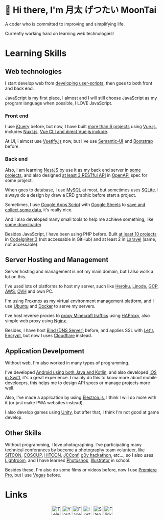 # 👋 Hi there, I'm 月太 げつたい MoonTai

A coder who is committed to improving and simplifying life.

Currently working hard on learning web technologies!

# Learning Skills

## Web technologies

I start develop web from [developing user-scripts](https://github.com/moontai0724?tab=repositories&q=user-script), then goes to both front and back end.

JavaScript is my first place, I almost and I will still choose JavaScript as my program language when possible, I LOVE JavaScript.

### Front end

I use [jQuery](https://jquery.com/) before, but now, I have built [more than 6 projects](https://github.com/moontai0724?tab=repositories&q=vuejs) using [Vue.js](https://vuejs.org/), includes [Nuxt.js](https://nuxtjs.org/), [Vue CLI and direct Vue.js include](https://vuejs.org).

At UI, I almost use [Vuetify.js](https://vuetifyjs.com/) now, but I've use [Semantic-UI](https://semantic-ui.com/) and [Bootstrap](https://getbootstrap.com/) before.

### Back end

Also, I am learning [NestJS](https://nestjs.com/) by use it as my back end server in [some projects](https://github.com/moontai0724?tab=repositories&q=nestjs), and also designed [at least 3 RESTful API](https://app.swaggerhub.com/search?type=API&owner=moontai0724) in [OpenAPI](https://swagger.io/specification/) spec for some project.

When goes to database, I use [MySQL](https://www.mysql.com/) at most, but sometimes uses [SQLite](https://www.sqlite.org/). I always do a design by draw a ERD graphic before start a project.

Sometimes, I use [Google Apps Script](https://www.google.com/script) with [Google Sheets](https://www.google.com/sheets) to [save and collect some data](https://github.com/moontai0724?tab=repositories&q=google-apps-script), it's really nice.

And I also developed many small tools to help me achieve something, like [some downloader](https://github.com/moontai0724?tab=repositories&q=crowler).

Besides JavaScript, I have been using PHP before. Built [at least 10 projects](https://github.com/moontai0724?tab=repositories&q=codeignite) in [CodeIgniter 3](https://codeigniter.com/) (not accessable in GitHub) and at least 2 in [Laravel](https://laravel.com/) (same, not accessable).

## Server Hosting and Management

Server hosting and management is not my main domain, but I also work a lot on this.

I've used lots of platforms to host my server, such like [Heroku](https://www.heroku.com), [Linode](https://www.linode.com/), [GCP](https://console.cloud.google.com/), [AWS](https://aws.amazon.com/), [OVH](https://www.ovhcloud.com/) and own PC.

I'm using [Proxmox](https://www.proxmox.com/) as my virtual environment management platform, and I use [Ubuntu](https://ubuntu.com/) and [Docker](https://www.docker.com/) to serve my servers.

I've host reverse proxies to [proxy Minecraft traffics](https://github.com/moontai0724/haproxy-setup-shell-scripts) using [HAProxy](http://www.haproxy.org/), also simple web proxy using [Nginx](https://www.nginx.com/).

Besides, I have host [Bind (DNS Server)](https://www.isc.org/bind/) before, and applies SSL with [Let's Encrypt](https://letsencrypt.org/), but now I uses [Cloudflare](https://www.cloudflare.com/) instead.

## Application Develpoment

Without web, I'm also worked in many types of programming.

I've developed [Android using both Java and Kotlin](https://github.com/moontai0724?tab=repositories&q=android), and also developed [iOS in Swift](https://github.com/moontai0724?tab=repositories&q=ios), it's a great experience. I mainly do this to know more about mobile develoeprs, this helps me to design API specs or manage projects more well.

Also, I've made a application by using [Electron.js](https://www.electronjs.org/), I think I will do more with it (or just make PWA websites instead).

I also develop games using [Unity](https://github.com/moontai0724?tab=repositories&q=unity), but after that, I think I'm not good at game develop.

## Other Skills

Without programming, I love photographing. I've participating many technical conferances by become a photography team volunteer, like [SITCON](https://sitcon.org/), [COSCUP](https://coscup.org/), [HITCON](https://hitcon.org/), [JCConf](https://jcconf.tw/), [g0v hackathon](https://jothon.g0v.tw/), etc..., so I also uses [Lightroom](https://www.adobe.com/products/photoshop-lightroom.html), and I have learned [Photoshop](https://www.adobe.com/products/photoshop.html), [Illustrator](https://www.adobe.com/products/illustrator.html) in school.

Besides these, I'm also do some films or videos before, now I use [Premiere Pro](https://www.adobe.com/products/premiere.html), but I use [Vegas](https://www.vegascreativesoftware.com/us/vegas-pro/) before.

# Links

<p align="center">
  <a href="https://t.me/moontai0724" target="blank"><img title="Telegram" alt="Telegram Icon" src="https://simpleicons.org/icons/telegram.svg" height="30px"></a>
  <a href="https://www.youtube.com/channel/UCAcU-20nEXHOEc2wJZzk4zA" target="blank"><img title="Youtube" alt="Youtube Icon" src="https://simpleicons.org/icons/youtube.svg" height="30px"></a>
  <a href="https://fb.me/moontai0724" target="blank"><img title="Facebook" alt="Facebook Icon" src="https://simpleicons.org/icons/facebook.svg" height="30px"></a>
  <a href="https://instagram.com/moontai0724" target="blank"><img title="Instagram" alt="Instagram Icon" src="https://simpleicons.org/icons/instagram.svg" height="30px"></a>
  <a href="https://steamcommunity.com/id/moontai0724" target="blank"><img title="Steam" alt="Steam Icon" src="https://simpleicons.org/icons/steam.svg" height="30px"></a>
  <a href="https://www.flickr.com/photos/moontai0724/galleries" target="blank"><img title="Flickr" alt="Flickr Icon" src="https://simpleicons.org/icons/flickr.svg" height="30px"></a>
</p>

